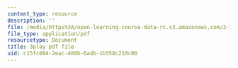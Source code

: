 ```yaml
---
content_type: resource
description: ''
file: /media/https%3A/open-learning-course-data-rc.s3.amazonaws.com/2-71-optics-spring-2009/c15fc0942eac409b6adb1b558c210c00_LDlGKU0ryQ8.pdf
file_type: application/pdf
resourcetype: Document
title: 3play pdf file
uid: c15fc094-2eac-409b-6adb-1b558c210c00
---
```

